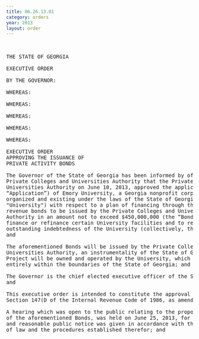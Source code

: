 ```yaml
---
title: 06.26.13.01
category: orders
year: 2013
layout: order
---
```


<pre> 

THE STATE OF GEORGIA

EXECUTIVE ORDER

BY THE GOVERNOR:

WHEREAS:

WHEREAS:

WHEREAS:

WHEREAS:

WHEREAS:

EXECUTIVE ORDER
APPROVING THE ISSUANCE OF
PRIVATE ACTIVITY BONDS

The Governor of the State of Georgia has been informed by ofﬁcials of the
Private Colleges and Universities Authority that the Private Colleges and
Universities Authority on June 10, 2013, approved the application (the
“Application”) of Emory University, a Georgia nonprofit corporation
organized and existing under the laws of the State of Georgia (the
"University") with respect to a plan of financing through the use of
revenue bonds to be issued by the Private Colleges and Universities
Authority in an amount not to exceed $450,000,000 (the “Bonds”), to
finance or refinance certain University facilities and to refund certain
outstanding indebtedness of the University (collectively, the "Project");
and

The aforementioned Bonds will be issued by the Private Colleges and
Universities Authority, an instrumentality of the State of Georgia, and the
Project will be owned and operated by the University, which is located
entirely within the boundaries of the State of Georgia; and

The Governor is the chief elected executive officer of the State of Georgia;
and

This executive order is intended to constitute the approval required by
Section 147(D of the Internal Revenue Code of 1986, as amended; and

A hearing which was open to the public relating to the proposed issuance
of the aforementioned Bonds, was held on June 25, 2013, for which due
and reasonable public notice was given in accordance with the provisions
of law and the procedures established therefor; and

</pre>
